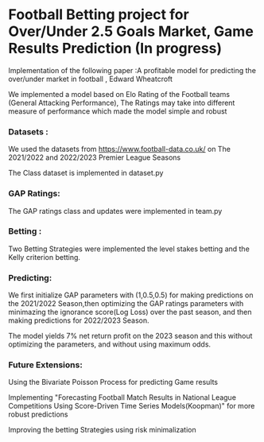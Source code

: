 # Football Betting project for Over/Under 2.5 Goals Market, Game Results Prediction (In progress)

Implementation of the following paper :A profitable model for predicting the over/under market in football , Edward Wheatcroft

We implemented a model based on Elo Rating of the Football teams (General Attacking Performance), The Ratings may take into different measure of performance which made the model simple and robust

### Datasets : 

We used the datasets from https://www.football-data.co.uk/ on The 2021/2022 and 2022/2023 Premier League Seasons

The Class dataset is implemented in dataset.py 

### GAP Ratings:

The GAP ratings class and updates were implemented in team.py

### Betting :

Two Betting Strategies were implemented the level stakes betting and the Kelly criterion betting.

### Predicting:

We first initialize GAP parameters with (1,0.5,0.5) for making predictions on the 2021/2022 Season,then optimizing the GAP ratings parameters with minimazing the ignorance score(Log Loss) over the past season, and then making predictions for 2022/2023 Season. 

The model yields 7% net return profit on the 2023 season and this without optimizing the parameters, and without using maximum odds.
### Future Extensions:

Using the Bivariate Poisson Process for predicting Game results

Implementing "Forecasting Football Match Results in National League Competitions Using Score-Driven Time Series Models(Koopman)" for more robust predictions

Improving the betting Strategies using risk minimalization
